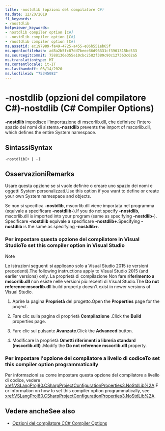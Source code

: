 ```yaml
---
title: -nostdlib (opzioni del compilatore C#)
ms.date: 12/20/2019
f1_keywords:
- /nostdlib
helpviewer_keywords:
- nostdlib compiler option [C#]
- -nostdlib compiler option [C#]
- /nostdlib compiler option [C#]
ms.assetid: ec197989-fa49-4725-a455-e06b551eb65f
ms.openlocfilehash: ad8a2b5fc87dd7beee86d96331cf3961315be533
ms.sourcegitcommit: 7588136e355e10cbc2582f389c90c127363c02a5
ms.translationtype: MT
ms.contentlocale: it-IT
ms.lasthandoff: 03/14/2020
ms.locfileid: "75345082"
---
```

# <a name="-nostdlib-c-compiler-options"></a><span data-ttu-id="4950e-102">-nostdlib (opzioni del compilatore C#)</span><span class="sxs-lookup"><span data-stu-id="4950e-102">-nostdlib (C# Compiler Options)</span></span>

<span data-ttu-id="4950e-103">**-nostdlib** impedisce l'importazione di mscorlib.dll, che definisce l'intero spazio dei nomi di sistema.</span><span class="sxs-lookup"><span data-stu-id="4950e-103">**-nostdlib** prevents the import of mscorlib.dll, which defines the entire System namespace.</span></span>

## <a name="syntax"></a><span data-ttu-id="4950e-104">Sintassi</span><span class="sxs-lookup"><span data-stu-id="4950e-104">Syntax</span></span>

```console
-nostdlib[+ | -]
```

## <a name="remarks"></a><span data-ttu-id="4950e-105">Osservazioni</span><span class="sxs-lookup"><span data-stu-id="4950e-105">Remarks</span></span>

<span data-ttu-id="4950e-106">Usare questa opzione se si vuole definire o creare uno spazio dei nomi e oggetti System personalizzati.</span><span class="sxs-lookup"><span data-stu-id="4950e-106">Use this option if you want to define or create your own System namespace and objects.</span></span>

<span data-ttu-id="4950e-107">Se non si specifica **-nostdlib**, mscorlib.dll viene importata nel programma (equivale a specificare **-nostdlib-**).</span><span class="sxs-lookup"><span data-stu-id="4950e-107">If you do not specify **-nostdlib**, mscorlib.dll is imported into your program (same as specifying **-nostdlib-**).</span></span> <span data-ttu-id="4950e-108">Specificare **-nostdlib** equivale a specificare **-nostdlib+**.</span><span class="sxs-lookup"><span data-stu-id="4950e-108">Specifying **-nostdlib** is the same as specifying **-nostdlib+**.</span></span>

### <a name="to-set-this-compiler-option-in-visual-studio"></a><span data-ttu-id="4950e-109">Per impostare questa opzione del compilatore in Visual Studio</span><span class="sxs-lookup"><span data-stu-id="4950e-109">To set this compiler option in Visual Studio</span></span>

> [!NOTE]
> <span data-ttu-id="4950e-110">Le istruzioni seguenti si applicano solo a Visual Studio 2015 (e versioni precedenti).</span><span class="sxs-lookup"><span data-stu-id="4950e-110">The following instructions apply to Visual Studio 2015 (and earlier versions) only.</span></span> <span data-ttu-id="4950e-111">La proprietà di compilazione Non fare **riferimento a mscorlib.dll** non esiste nelle versioni più recenti di Visual Studio.</span><span class="sxs-lookup"><span data-stu-id="4950e-111">The **Do not reference mscorlib.dll** build property doesn't exist in newer versions of Visual Studio.</span></span>

1. <span data-ttu-id="4950e-112">Aprire la pagina **Proprietà** del progetto.</span><span class="sxs-lookup"><span data-stu-id="4950e-112">Open the **Properties** page for the project.</span></span>

2. <span data-ttu-id="4950e-113">Fare clic sulla pagina di proprietà **Compilazione** .</span><span class="sxs-lookup"><span data-stu-id="4950e-113">Click the **Build** properties page.</span></span>

3. <span data-ttu-id="4950e-114">Fare clic sul pulsante **Avanzate**.</span><span class="sxs-lookup"><span data-stu-id="4950e-114">Click the **Advanced** button.</span></span>

4. <span data-ttu-id="4950e-115">Modificare la proprietà **Ometti riferimenti a libreria standard (mscorlib.dll)** .</span><span class="sxs-lookup"><span data-stu-id="4950e-115">Modify the **Do not reference mscorlib.dll** property.</span></span>

### <a name="to-set-this-compiler-option-programmatically"></a><span data-ttu-id="4950e-116">Per impostare l'opzione del compilatore a livello di codice</span><span class="sxs-lookup"><span data-stu-id="4950e-116">To set this compiler option programmatically</span></span>

<span data-ttu-id="4950e-117">Per informazioni su come impostare questa opzione del compilatore a livello di codice, vedere <xref:VSLangProj80.CSharpProjectConfigurationProperties3.NoStdLib%2A>.</span><span class="sxs-lookup"><span data-stu-id="4950e-117">For information on how to set this compiler option programmatically, see <xref:VSLangProj80.CSharpProjectConfigurationProperties3.NoStdLib%2A>.</span></span>

## <a name="see-also"></a><span data-ttu-id="4950e-118">Vedere anche</span><span class="sxs-lookup"><span data-stu-id="4950e-118">See also</span></span>

- [<span data-ttu-id="4950e-119">Opzioni del compilatore C</span><span class="sxs-lookup"><span data-stu-id="4950e-119">C# Compiler Options</span></span>](./index.md)

